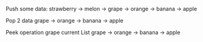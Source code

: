 Push some data:
strawberry -> melon -> grape -> orange -> banana -> apple

Pop 2 data
grape -> orange -> banana -> apple

Peek operation
grape
current List
grape -> orange -> banana -> apple